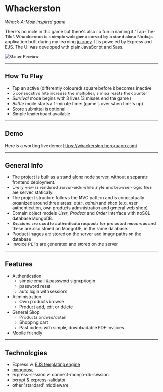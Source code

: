 # Whackerston

_Whack-A-Mole inspired game_

There's no mole in this game but there's also no fun in naming it "Tap-The-Tile". Whackerston is a simple web game served by a stand alone Node.js application built during my learning [journey](https://github.com/FilipLeonard/FilipLeonard/blob/main/pivoting.md). It is powered by Express and EJS. The UI was developed with plain JavaScript and Sass.

![Game Preview](https://i.imgur.com/PLVE8Kp.png)

---

## How To Play

- Tap an active (differently coloured) square before it becomes inactive
- 5 consecutive hits increase the multiplier, a miss resets the counter
- _Survival_ mode begins with 3 lives (3 misses end the game )
- _Battle_ mode starts a 1-minute timer (game's over when time's up)
- Score submittal is optional
- Simple leaderboard available

---

## Demo

Here is a working live demo: https://whackerston.herokuapp.com/

---

## General Info

- The project is built as a stand alone node server, without a separate frontend deployment.
- Every view is rendered server-side while style and browser-logic files are served statically.
- The project structure follows the MVC pattern and is conceptually organized around three areas: _auth_, _admin_ and _shop_ (e.g. user authentication, own products administration and general web shop).
- Domain object models _User_, _Product_ and _Order_ interface with noSQL database MongoDB.
- Sessions are used to authenticate requests for protected resources and these are also stored on MongoDB, in the same database.
- Product images are stored on the server and image paths on the database
- Invoice PDFs are generated and stored on the server

---

## Features

- Authentication
  - simple email & password signup/login
  - password reset
  - auto login with sessions
- Administration
  - Own products browse
  - Product add, edit or delete
- General Shop
  - Products browse/detail
  - Shopping cart
  - Past orders with simple, downloadable PDF invoices
- Mobile friendly

---

## Technologies

- Express w. [EJS templating engine](https://ejs.co/)
- [mongoose](https://ejs.co/)
- express-session w. connect-mongo-db-session
- bcrypt & express-validator
- other 'standard' middleware

